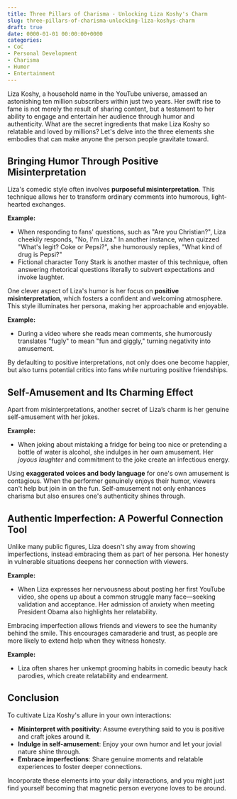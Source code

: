 ```yaml
---
title: Three Pillars of Charisma - Unlocking Liza Koshy's Charm
slug: three-pillars-of-charisma-unlocking-liza-koshys-charm
draft: true
date: 0000-01-01 00:00:00+0000
categories:
- CoC
- Personal Development
- Charisma
- Humor
- Entertainment
---
```


Liza Koshy, a household name in the YouTube universe, amassed an astonishing ten million subscribers within just two years. Her swift rise to fame is not merely the result of sharing content, but a testament to her ability to engage and entertain her audience through humor and authenticity. What are the secret ingredients that make Liza Koshy so relatable and loved by millions? Let's delve into the three elements she embodies that can make anyone the person people gravitate toward.

## Bringing Humor Through Positive Misinterpretation

Liza's comedic style often involves **purposeful misinterpretation**. This technique allows her to transform ordinary comments into humorous, light-hearted exchanges.

**Example:**

- When responding to fans' questions, such as "Are you Christian?", Liza cheekily responds, "No, I'm Liza." In another instance, when quizzed "What's legit? Coke or Pepsi?", she humorously replies, "What kind of drug is Pepsi?"
- Fictional character Tony Stark is another master of this technique, often answering rhetorical questions literally to subvert expectations and invoke laughter.

One clever aspect of Liza's humor is her focus on **positive misinterpretation**, which fosters a confident and welcoming atmosphere. This style illuminates her persona, making her approachable and enjoyable.

**Example:**

- During a video where she reads mean comments, she humorously translates "fugly" to mean "fun and giggly," turning negativity into amusement.

By defaulting to positive interpretations, not only does one become happier, but also turns potential critics into fans while nurturing positive friendships.

## Self-Amusement and Its Charming Effect

Apart from misinterpretations, another secret of Liza’s charm is her genuine self-amusement with her jokes.

**Example:**

- When joking about mistaking a fridge for being too nice or pretending a bottle of water is alcohol, she indulges in her own amusement. Her *joyous laughter* and commitment to the joke create an infectious energy.

Using **exaggerated voices and body language** for one's own amusement is contagious. When the performer genuinely enjoys their humor, viewers can't help but join in on the fun. Self-amusement not only enhances charisma but also ensures one's authenticity shines through.

## Authentic Imperfection: A Powerful Connection Tool

Unlike many public figures, Liza doesn't shy away from showing imperfections, instead embracing them as part of her persona. Her honesty in vulnerable situations deepens her connection with viewers.

**Example:**

- When Liza expresses her nervousness about posting her first YouTube video, she opens up about a common struggle many face—seeking validation and acceptance. Her admission of anxiety when meeting President Obama also highlights her relatability.

Embracing imperfection allows friends and viewers to see the humanity behind the smile. This encourages camaraderie and trust, as people are more likely to extend help when they witness honesty.

**Example:**

- Liza often shares her unkempt grooming habits in comedic beauty hack parodies, which create relatability and endearment.

## Conclusion

To cultivate Liza Koshy's allure in your own interactions:

- **Misinterpret with positivity**: Assume everything said to you is positive and craft jokes around it.
- **Indulge in self-amusement**: Enjoy your own humor and let your jovial nature shine through.
- **Embrace imperfections**: Share genuine moments and relatable experiences to foster deeper connections.

Incorporate these elements into your daily interactions, and you might just find yourself becoming that magnetic person everyone loves to be around.
